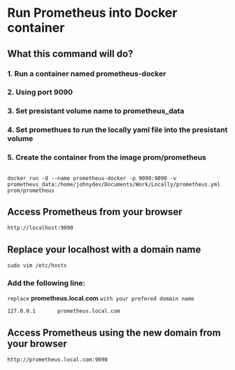 # Run Prometheus into Docker container 

## What this command will do?

### 1. Run a container named prometheus-docker
### 2. Using port 9090
### 3. Set presistant volume name to prometheus_data
### 4. Set promethues to run the locally yaml file into the presistant volume
### 5. Create the container from the image prom/prometheus

```

docker run -d --name prometheus-docker -p 9090:9090 -v prometheus_data:/home/johnydev/Documents/Work/Locally/prometheus.yml prom/prometheus

```

## Access Prometheus from your browser 

```
http://localhost:9090
```

## Replace your localhost with a domain name 

```
sudo vim /etc/hosts
```

### Add the following line:
`replace` **prometheus.local.com** `with your prefered domain name`
```
127.0.0.1       prometheus.local.com
```

## Access Prometheus using the new domain from your browser 
```
http://prometheus.local.com:9090
```


